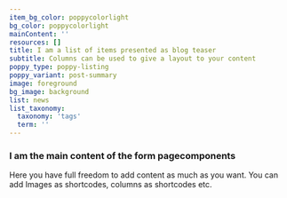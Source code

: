 ```yaml
---
item_bg_color: poppycolorlight
bg_color: poppycolorlight
mainContent: ''
resources: []
title: I am a list of items presented as blog teaser
subtitle: Columns can be used to give a layout to your content
poppy_type: poppy-listing
poppy_variant: post-summary
image: foreground
bg_image: background
list: news
list_taxonomy:
  taxonomy: 'tags'
  term: ''
---
```

### I am the main content of the form pagecomponents

Here you have full freedom to add content as much as you want.
You can add  Images as shortcodes, columns as shortcodes etc.
